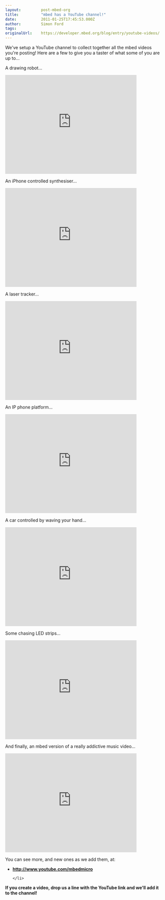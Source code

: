 ```yaml
---
layout:         post-mbed-org
title:          "mbed has a YouTube channel!"
date:           2011-01-25T17:45:53.000Z
author:         Simon Ford
tags:           
originalUrl:    https://developer.mbed.org/blog/entry/youtube-videos/
---
```


<p>We&apos;ve setup a YouTube channel to collect together all the mbed videos
  you&apos;re posting! Here are a few to give you a taster of what some of
  you are up to...</p>
<p>A drawing robot...</p>
<div class="flex-video">
  <iframe width="420" height="315" src="https://www.youtube.com/embed/NCfOEYTMJAQ"
  frameborder="0" allowfullscreen="allowfullscreen"></iframe>
</div>
<p>An iPhone controlled synthesiser...</p>
<div class="flex-video">
  <iframe width="420" height="315" src="https://www.youtube.com/embed/vRagTosktk4"
  frameborder="0" allowfullscreen="allowfullscreen"></iframe>
</div>
<p>A laser tracker...</p>
<div class="flex-video">
  <iframe width="420" height="315" src="https://www.youtube.com/embed/ymi5W1wVJ6U"
  frameborder="0" allowfullscreen="allowfullscreen"></iframe>
</div>
<p>An IP phone platform...</p>
<div class="flex-video">
  <iframe width="420" height="315" src="https://www.youtube.com/embed/OP4SRohTwSA"
  frameborder="0" allowfullscreen="allowfullscreen"></iframe>
</div>
<p>A car controlled by waving your hand...</p>
<div class="flex-video">
  <iframe width="420" height="315" src="https://www.youtube.com/embed/rtF5doTyF_4"
  frameborder="0" allowfullscreen="allowfullscreen"></iframe>
</div>
<p>Some chasing LED strips...</p>
<div class="flex-video">
  <iframe width="420" height="315" src="https://www.youtube.com/embed/y69xPcgqJpY"
  frameborder="0" allowfullscreen="allowfullscreen"></iframe>
</div>
<p>And finally, an mbed version of a really addictive music video...</p>
<div
class="flex-video">
  <iframe width="420" height="315" src="https://www.youtube.com/embed/pqcsfO_7mMs"
  frameborder="0" allowfullscreen="allowfullscreen"></iframe>
  </div>
  <p>You can see more, and new ones as we add them, at:</p>
  <ul>
    <li><strong><a href="http://www.youtube.com/mbedmicro" rel="nofollow">http://www.youtube.com/mbedmicro</a></strong>

    </li>
  </ul>
  <p><strong>If you create a video, drop us a line with the YouTube link and we&apos;ll add it to the channel!</strong>
  </p>

